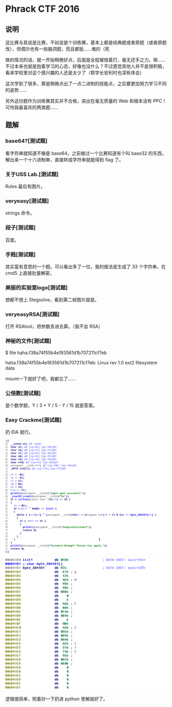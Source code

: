 # Phrack CTF 2016

## 说明
这比赛与其说是比赛，不如说是个训练赛，基本上都是经典题或者原题（或者原题改），但偶尔也有一些脑洞题，而且都挺……难的（死

做的情况的话，就一开始稍微好点，后面是全程被按着打，毫无还手之力。嘛……不过本来也就是抱着学习的心态，好像也没什么？不过感觉其他人并不是很积极，看来学校里对这个感兴趣的人还是太少了（帮学长安利时也深有体会）

这次学到了很多，算是稍微点出了一点二进制的技能点，之后要更加努力学习不同的姿势……

另外这份题作为训练赛其实并不合格，突出在毫无质量的 Web 和根本没有 PPC！可怜我最喜欢的两类题……

## 题解
### base64?[测试题]
看字符串就知道不像是 base64，之前做过一个比赛知道有个叫 base32 的东西，解出来一个十六进制串，直接转成字符串就能得到 flag 了。

### 关于USS Lab.[测试题]
Rules 最后有图片。

### veryeasy[测试题]
strings 命令。

### 段子[测试题]
百度。

### 手贱[测试题]
其实蛮有意思的一个题。可以看出多了一位，我的做法是生成了 33 个字符串，在 cmd5 上直接批量解密。

### 美丽的实验室logo[测试题]
想都不想上 Stegsolve，看到第二帧图片就是。

### veryeasyRSA[测试题]
打开 RSAtool，把参数丢进去算。（我不会 RSA）

### 神秘的文件[测试题]
$ file haha.f38a74f55b4e193561d1b707211cf7eb

haha.f38a74f55b4e193561d1b707211cf7eb: Linux rev 1.0 ext2 filesystem data

mount一下就好了吧，我都忘了……

### 公倍数[测试题]
是个数学题，Y / 3 + Y / 5 - Y / 15 就是答案。

### Easy Crackme[测试题]
扔 IDA 就行。

![easy_crackme1](https://raw.githubusercontent.com/CTF-Mare/my-ctf-writeups/master/2016-05-21-PhrackCTF/screenshots/easycrackme1.png)

![easy_crackme2](https://raw.githubusercontent.com/CTF-Mare/my-ctf-writeups/master/2016-05-21-PhrackCTF/screenshots/easycrackme2.png)

逻辑很简单，照着抄一下扔进 python 里解就好了。




